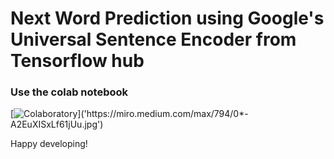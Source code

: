 
# Next Word Prediction using Google's Universal Sentence Encoder from Tensorflow hub

### Use the colab notebook

[![Colaboratory]('https://colab.research.google.com/drive/1r2ma5P7w2LE30L1o5mAyNPLE7Qi3JxoL?usp=sharing')]('https://miro.medium.com/max/794/0*-A2EuXISxLf61jUu.jpg')


Happy developing!